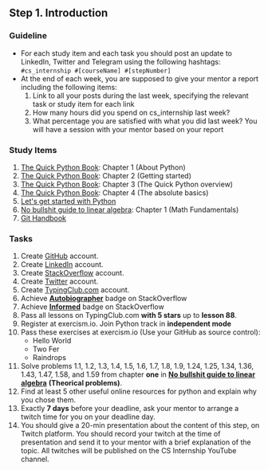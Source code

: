 ## Step 1. Introduction

### Guideline

- For each study item and each task you should post an update to LinkedIn, Twitter and Telegram using the following hashtags:
`#cs_internship
#[courseName]
#[stepNumber]
`
- At the end of each week, you are supposed to give your mentor a report including the following items:
  1. Link to all your posts during the last week, specifying the relevant task or study item for each link
  2. How many hours did you spend on cs_internship last week?
  3. What percentage you are satisfied with what you did last week?
You will have a session with your mentor based on your report


### Study Items

  1. [The Quick Python Book](README.md): Chapter 1 (About Python) 
  2. [The Quick Python Book](README.md): Chapter 2 (Getting started)
  3. [The Quick Python Book](README.md): Chapter 3 (The Quick Python overview)
  4. [The Quick Python Book](README.md): Chapter 4 (The absolute basics)
  5. [Let's get started with Python](https://github.com/mrhajbabaei/get-started-with-python)
  6. [No bullshit guide to linear algebra](README.md): Chapter 1 (Math Fundamentals)
  7. [Git Handbook](https://guides.github.com/introduction/git-handbook/)


### Tasks

  1. Create [GitHub](https://github.com) account.
  2. Create [LinkedIn](https://www.linkedin.com) account.
  3. Create [StackOverflow](https://stackoverflow.com) account.
  4. Create [Twitter](https://twitter.com) account.
  5. Create [TypingClub.com](https://www.typingclub.com) account.
  6. Achieve [**Autobiographer**](https://stackoverflow.com/help/badges/9/autobiographer) badge on StackOverflow
  7. Achieve [**Informed**](https://stackoverflow.com/help/badges/2600/informed) badge on StackOverflow
  8. Pass all lessons on TypingClub.com **with 5 stars** up to **lesson 88**.
  9. Register at exercism.io. Join Python track in **independent mode**
  10. Pass these exercises at exercism.io (Use your GitHub as source control):
      - Hello World
      - Two Fer
      - Raindrops
  11. Solve problems 1.1, 1.2, 1.3, 1.4, 1.5, 1.6, 1.7, 1.8, 1.9, 1.24, 1.25, 1.34, 1.36, 1.43, 1.47, 1.58, and 1.59 from chapter **one** in **[No bullshit guide to linear algebra](README.md)** **(Theorical problems)**.
  12. Find at least 5 other useful online resources for python and explain why you chose them.
  13. Exactly **7 days** before your deadline, ask your mentor to arrange a twitch time for you on your deadline day.
  14. You should give a 20-min presentation about the content of this step, on Twitch platform. You should record your twitch at the time of presentation and send it to your mentor with a brief explanation of the topic. All twitches will be published on the CS Internship YouTube channel.
